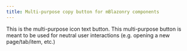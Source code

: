 ```yaml
---
title: Multi-purpose copy button for mBlazonry components
---
```


This is the multi-purpose icon text button. This multi-purpose button is meant to be used for neutral user interactions (e.g. opening a new page/tab/item, etc.)